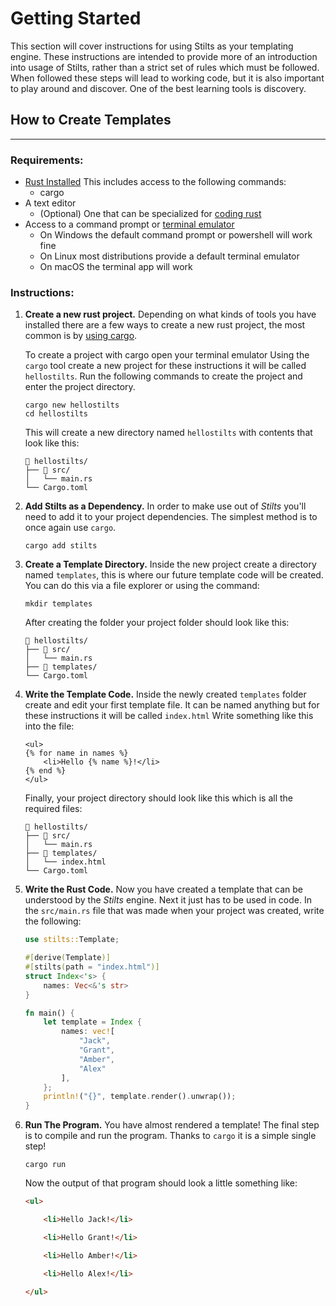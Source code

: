 # Getting Started

This section will cover instructions for using Stilts as your templating engine.
These instructions are intended to provide more of an introduction into usage of Stilts,
rather than a strict set of rules which must be followed. When followed these steps will lead
to working code, but it is also important to play around and discover. One of the best learning
tools is discovery.

## How to Create Templates
---

### Requirements:
- [Rust Installed](https://www.rust-lang.org/tools/install)
  This includes access to the following commands:
  - cargo
- A text editor
  - (Optional) One that can be specialized for [coding rust](https://areweideyet.com/)
- Access to a command prompt or [terminal emulator](https://en.wikipedia.org/wiki/Terminal_emulator)
  - On Windows the default command prompt or powershell will work fine
  - On Linux most distributions provide a default terminal emulator
  - On macOS the terminal app will work

### Instructions:
1. **Create a new rust project.**
   Depending on what kinds of tools you have installed there are a few ways to create a new rust project,
   the most common is by [using cargo](https://doc.rust-lang.org/cargo/guide/creating-a-new-project.html).
   
   To create a project with cargo open your terminal emulator 
   Using the `cargo` tool create a new project for these instructions it will be called `hellostilts`.
   Run the following commands to create the project and enter the project directory.
   ```shell
   cargo new hellostilts
   cd hellostilts
   ```
   This will create a new directory named `hellostilts` with contents that look like this:
   ```text,tree
   📁 hellostilts/
   ├── 📁 src/
   │   └── main.rs
   └── Cargo.toml
   ```

2. **Add Stilts as a Dependency.**
   In order to make use out of _Stilts_ you'll need to add it to your project dependencies.
   The simplest method is to once again use `cargo`.
   ```shell
   cargo add stilts
   ```

3. **Create a Template Directory.**
   Inside the new project create a directory named `templates`, this is where
   our future template code will be created. You can do this via a file explorer
   or using the command:
   ```shell
   mkdir templates
   ```
   After creating the folder your project folder should look like this:
   ```text,tree
   📁 hellostilts/
   ├── 📁 src/
   │   └── main.rs
   ├── 📁 templates/
   └── Cargo.toml
   ```

4. **Write the Template Code.**
   Inside the newly created `templates` folder create and edit your first template file.
   It can be named anything but for these instructions it will be called `index.html`
   Write something like this into the file:
   ```stilts
   <ul>
   {% for name in names %}
       <li>Hello {% name %}!</li>
   {% end %}
   </ul>
   ```
   Finally, your project directory should look like this which is all the required files:
   ```text,tree
   📁 hellostilts/
   ├── 📁 src/
   │   └── main.rs
   ├── 📁 templates/
   │   └── index.html
   └── Cargo.toml
   ```

5. **Write the Rust Code.**
   Now you have created a template that can be understood by the _Stilts_ engine.
   Next it just has to be used in code. In the `src/main.rs` file that was
   made when your project was created, write the following:
   ```rust
   use stilts::Template;

   #[derive(Template)]
   #[stilts(path = "index.html")]
   struct Index<'s> {
       names: Vec<&'s str>
   }

   fn main() {
       let template = Index {
           names: vec![
               "Jack",
               "Grant",
               "Amber",
               "Alex"
           ],
       };
       println!("{}", template.render().unwrap());
   }
   ``` 

6. **Run The Program.**
   You have almost rendered a template! The final step is to compile and run the
   program. Thanks to `cargo` it is a simple single step!
   ```shell
   cargo run
   ```
   Now the output of that program should look a little something like:
   ```html
   <ul>

       <li>Hello Jack!</li>

       <li>Hello Grant!</li>

       <li>Hello Amber!</li>

       <li>Hello Alex!</li>

   </ul>
   ```
